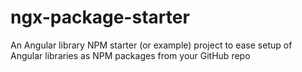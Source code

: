 # ngx-package-starter
An Angular library NPM starter (or example) project to ease setup of Angular libraries as NPM packages from your GitHub repo

